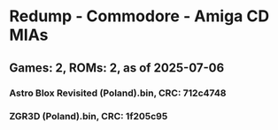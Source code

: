 # Redump - Commodore - Amiga CD MIAs
## Games: 2, ROMs: 2, as of 2025-07-06

### Astro Blox Revisited (Poland).bin, CRC: 712c4748
### ZGR3D (Poland).bin, CRC: 1f205c95

